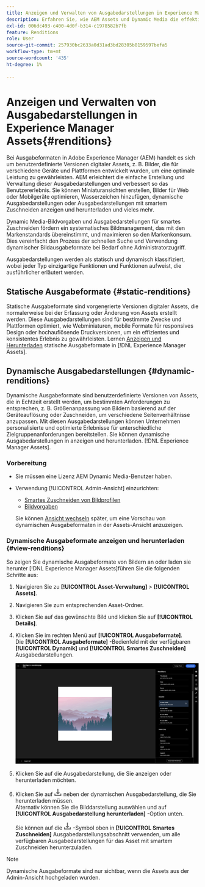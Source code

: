 ```yaml
---
title: Anzeigen und Verwalten von Ausgabedarstellungen in Experience Manager Assets
description: Erfahren Sie, wie AEM Assets und Dynamic Media die effektive Bildverwaltung mit statischen und dynamischen Bildausgabeformaten vereinfachen.
exl-id: 006dc493-c400-4d0f-b314-c1978582b7fb
feature: Renditions
role: User
source-git-commit: 257930bc2633a0d31ad3bd28305b8159597befa5
workflow-type: tm+mt
source-wordcount: '435'
ht-degree: 1%

---
```


# Anzeigen und Verwalten von Ausgabedarstellungen in Experience Manager Assets{#renditions}

Bei Ausgabeformaten in Adobe Experience Manager (AEM) handelt es sich um benutzerdefinierte Versionen digitaler Assets, z. B. Bilder, die für verschiedene Geräte und Plattformen entwickelt wurden, um eine optimale Leistung zu gewährleisten. AEM erleichtert die einfache Erstellung und Verwaltung dieser Ausgabedarstellungen und verbessert so das Benutzererlebnis. Sie können Miniaturansichten erstellen, Bilder für Web oder Mobilgeräte optimieren, Wasserzeichen hinzufügen, dynamische Ausgabedarstellungen oder Ausgabedarstellungen mit smartem Zuschneiden anzeigen und herunterladen und vieles mehr.

Dynamic Media-Bildvorgaben und Ausgabedarstellungen für smartes Zuschneiden fördern ein systematisches Bildmanagement, das mit den Markenstandards übereinstimmt, und maximieren so den Markenkonsum. Dies vereinfacht den Prozess der schnellen Suche und Verwendung dynamischer Bildausgabeformate bei Bedarf ohne Administratorzugriff.

Ausgabedarstellungen werden als statisch und dynamisch klassifiziert, wobei jeder Typ einzigartige Funktionen und Funktionen aufweist, die ausführlicher erläutert werden.

## Statische Ausgabeformate {#static-renditions}

Statische Ausgabeformate sind vorgenerierte Versionen digitaler Assets, die normalerweise bei der Erfassung oder Änderung von Assets erstellt werden. Diese Ausgabedarstellungen sind für bestimmte Zwecke und Plattformen optimiert, wie Webminiaturen, mobile Formate für responsives Design oder hochauflösende Druckversionen, um ein effizientes und konsistentes Erlebnis zu gewährleisten.
Lernen [Anzeigen und Herunterladen](#view-dynamic-renditions) statische Ausgabeformate in [!DNL Experience Manager Assets].

## Dynamische Ausgabedarstellungen {#dynamic-renditions}

Dynamische Ausgabeformate sind benutzerdefinierte Versionen von Assets, die in Echtzeit erstellt werden, um bestimmten Anforderungen zu entsprechen, z. B. Größenanpassung von Bildern basierend auf der Geräteauflösung oder Zuschneiden, um verschiedene Seitenverhältnisse anzupassen.
Mit diesen Ausgabedarstellungen können Unternehmen personalisierte und optimierte Erlebnisse für unterschiedliche Zielgruppenanforderungen bereitstellen. Sie können dynamische Ausgabedarstellungen in anzeigen und herunterladen. [!DNL Experience Manager Assets].

### Vorbereitung

* Sie müssen eine Lizenz AEM Dynamic Media-Benutzer haben.

* Verwendung [!UICONTROL Admin-Ansicht] einzurichten:
   * [Smartes Zuschneiden von Bildprofilen](/help/assets/dynamic-media/image-profiles.md#creating-image-profiles)
   * [Bildvorgaben](/help/assets/dynamic-media/managing-image-presets.md)

  Sie können [Ansicht wechseln](/help/assets/assets-view-introduction.md#how-to-access-assets-view) später, um eine Vorschau von dynamischen Ausgabeformaten in der Assets-Ansicht anzuzeigen.

### Dynamische Ausgabeformate anzeigen und herunterladen {#view-renditions}

So zeigen Sie dynamische Ausgabeformate von Bildern an oder laden sie herunter [!DNL Experience Manager Assets]führen Sie die folgenden Schritte aus:

1. Navigieren Sie zu **[!UICONTROL Asset-Verwaltung]** > **[!UICONTROL Assets]**.

1. Navigieren Sie zum entsprechenden Asset-Ordner.

1. Klicken Sie auf das gewünschte Bild und klicken Sie auf **[!UICONTROL Details]**.

1. Klicken Sie im rechten Menü auf **[!UICONTROL Ausgabeformate]**. <br> Die **[!UICONTROL Ausgabeformate]** -Bedienfeld mit der verfügbaren **[!UICONTROL Dynamik]** und **[!UICONTROL Smartes Zuschneiden]** Ausgabedarstellungen.

   ![dynamische Ausgabeformate](assets/preset_smart_crop.png)
   <!-- ![dynamic renditions](assets/preset_smart_crop_view.png) -->

1. Klicken Sie auf die Ausgabedarstellung, die Sie anzeigen oder herunterladen möchten.

1. Klicken Sie auf ![Download-Symbol](assets/do-not-localize/download-icon.png) neben der dynamischen Ausgabedarstellung, die Sie herunterladen müssen. <br> Alternativ können Sie die Bilddarstellung auswählen und auf **[!UICONTROL Ausgabedarstellung herunterladen]** -Option unten.

   Sie können auf die ![Download-Symbol](assets/do-not-localize/download-icon.png) -Symbol oben in **[!UICONTROL Smartes Zuschneiden]** Ausgabedarstellungsabschnitt verwenden, um alle verfügbaren Ausgabedarstellungen für das Asset mit smartem Zuschneiden herunterzuladen.

>[!NOTE]
>
>Dynamische Ausgabeformate sind nur sichtbar, wenn die Assets aus der Admin-Ansicht hochgeladen wurden.
